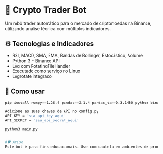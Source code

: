 # 🤖 Crypto Trader Bot

Um robô trader automático para o mercado de criptomoedas na Binance, utilizando análise técnica com múltiplos indicadores.

## ⚙️ Tecnologias e Indicadores

- RSI, MACD, SMA, EMA, Bandas de Bollinger, Estocástico, Volume
- Python 3 + Binance API
- Log com RotatingFileHandler
- Executado como serviço no Linux
- Logrotate integrado

## 🚀 Como usar

```bash
pip install numpy==1.26.4 pandas==2.1.4 pandas_ta==0.3.14b0 python-binance tenacity

Adicione as suas chaves de API no config.py
API_KEY = 'sua_api_key_aqui'
API_SECRET = 'seu_api_secret_aqui'

python3 main.py


#🛡️ Aviso
Este bot é para fins educacionais. Use com cautela em ambientes de produção e nunca arrisque valores que não pode perder.